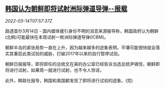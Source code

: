 <!--1647244862000-->
[韩国认为朝鲜即将试射洲际弹道导弹--报载](https://cn.reuters.com/article/south-korea-kp-missile-test-0314-idCNKCS2LB0LP)
------

<div><i>2022-03-14T07:57:37Z</i></div><p>路透首尔3月14日 - 国内媒体援引身份不明的消息来源报导称，韩国政府认为朝鲜(北韩)可能最快在本周试射一枚洲际弹道导弹(ICBM)。</p><p>朝鲜半岛的紧张局势一直在上升，因为越来越多的迹象表明，平壤可能很快就会落实其重启此类试验的威胁，打破2017年以来的自行暂停试验。</p><p>朝鲜日报报导，即将卸任的总统文在寅的办公室已经告诉当选总统尹锡悦，朝鲜即将进行试射，如果周一就进行试射，也不令人惊讶。</p><p>此外，韩联社报导，韩国和美国都发现了即将进行试验的迹象。(完)</p>
